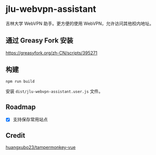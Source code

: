# jlu-webvpn-assistant

吉林大学 WebVPN 助手。更方便的使用 WebVPN，允许访问其他校内地址。

## 通过 Greasy Fork 安装

https://greasyfork.org/zh-CN/scripts/395271

## 构建

```shell
npm run build
```

安装 `dist/jlu-webvpn-assistant.user.js` 文件。

## Roadmap

- [x] 支持保存常用站点

## Credit

[huangxubo23/tampermonkey-vue
](https://github.com/huangxubo23/tampermonkey-vue
)
